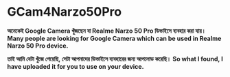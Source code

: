 # GCam4Narzo50Pro

**অনেকেই Google Camera খুঁজছেন যা Realme Narzo 50 Pro ডিভাইসে ব্যবহার করা যায়।**
**Many people are looking for Google Camera which can be used in Realme Narzo 50 Pro device.**

**তাই আমি যেটা খুঁজে পেয়েছি, সেটা আপনাদের ডিভাইসে ব্যবহারের জন্য আপলোড করেছি।**
**So what I found, I have uploaded it for you to use on your device.**
